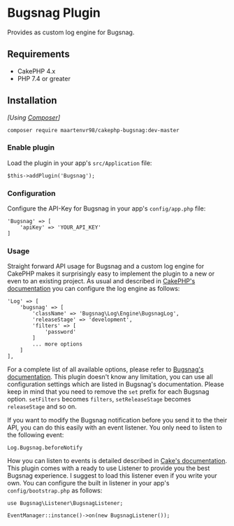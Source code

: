 # Bugsnag Plugin

Provides as custom log engine for Bugsnag.

## Requirements

* CakePHP 4.x
* PHP 7.4 or greater

## Installation

_[Using [Composer](http://getcomposer.org/)]_

```
composer require maartenvr98/cakephp-bugsnag:dev-master
```

### Enable plugin

Load the plugin in your app's `src/Application` file:

```
$this->addPlugin('Bugsnag');
```

### Configuration

Configure the API-Key for Bugsnag in your app's `config/app.php` file:

```
'Bugsnag' => [
    'apiKey' => 'YOUR_API_KEY'
]
```

### Usage

Straight forward API usage for Bugsnag and a custom log engine for CakePHP makes it surprisingly easy to implement the plugin to a new or even to an existing project. As usual and described in [CakePHP's documentation](http://book.cakephp.org/3.0/en/core-libraries/logging.html#logging-configuration) you can configure the log engine as follows:

```
'Log' => [
    'bugsnag' => [
        'className' => 'Bugsnag\Log\Engine\BugsnagLog',
        'releaseStage' => 'development',
        'filters' => [
            'password'
        ]
        ... more options
    ]
],
```

For a complete list of all available options, please refer to [Bugsnag's documentation](https://bugsnag.com/docs/notifiers/php#additional-configuration). This plugin doesn't know any limitation, you can use all configuration settings which are listed in Bugsnag's documentation. Please keep in mind that you need to remove the `set` prefix for each Bugsnag option. `setFilters` becomes `filters`, `setReleaseStage` becomes `releaseStage` and so on.

If you want to modify the Bugsnag notification before you send it to the their API, you can do this easily with an event listener. You only need to listen to the following event:

```
Log.Bugsnag.beforeNotify
```

How you can listen to events is detailed described in [Cake's documentation](http://book.cakephp.org/3.0/en/core-libraries/events.html#registering-listeners). This plugin comes with a ready to use Listener to provide you the best Bugsnag experience. I suggest to load this listener even if you write your own. You can configure the built in listener in your app's `config/bootstrap.php` as follows:

```
use Bugsnag\Listener\BugsnagListener;

EventManager::instance()->on(new BugsnagListener());
```

